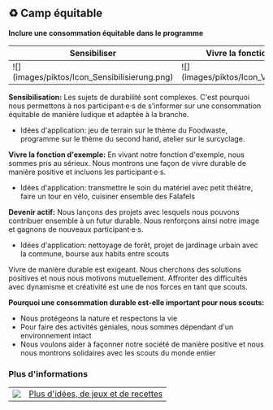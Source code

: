 ♻️ Camp équitable
-----------------

**Inclure une consommation équitable dans le programme**

 <table class="spec">
    <thead>
        <tr>
            <th><strong>Sensibiliser</strong></th>
            <th><strong>Vivre la fonction d'exemple</strong></th>
            <th><strong>Devenir actif</strong></th>
        </tr>
       </thead>
       <tbody>
        <tr>
            <td>![](images/piktos/Icon_Sensibilisierung.png)</td>
            <td>![](images/piktos/Icon_Vorbildfunktion.png)</td>
            <td>![](images/piktos/Icon_Aktiv_werden.png)</td>
        </tr>
       </body> 
 </table>


**Sensibilisation:** Les sujets de durabilité sont complexes. C'est pourquoi nous permettons à nos participant·e·s de s'informer sur une consommation équitable de manière ludique et adaptée à la branche. 

- Idées d'application: jeu de terrain sur le thème du Foodwaste, programme sur le thème du second hand, atelier sur le surcyclage.


**Vivre la fonction d'exemple:** En vivant notre fonction d'exemple, nous sommes pris au sérieux. Nous montrons une façon de vivre durable de manière positive et incluons les participant·e·s.

- Idées d'application: transmettre le soin du matériel avec petit théâtre, faire un tour en vélo, cuisiner ensemble des Falafels 

**Devenir actif:** Nous lançons des projets avec lesquels nous pouvons contribuer ensemble à un futur durable. Nous renforçons ainsi notre image et gagnons de nouveaux participant·e·s.

- Idées d'application: nettoyage de forêt, projet de jardinage urbain avec la commune, bourse aux habits entre scouts 

Vivre de manière durable est exigeant. Nous cherchons des solutions positives et nous nous motivons mutuellement. Affronter des difficultés avec dynamisme et créativité est une de nos forces en tant que scouts.

**Pourquoi une consommation durable est-elle important pour nous scouts:**

- Nous protégeons la nature et respectons la vie
- Pour faire des activités géniales, nous sommes dépendant d'un environnement intact
- Nous voulons aider à façonner notre société de manière positive et nous nous montrons solidaires avec les scouts du monde entier 


### Plus d'informations
| | |
|---|---|
| [![](images/piktos/www.png)][1] | [Plus d'idées, de jeux et de recettes][1] |

[1]: https://www.faires-lager.ch/fr/